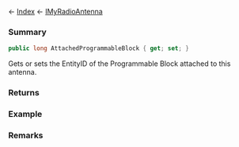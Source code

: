 ← [Index](Api-Index) ← [IMyRadioAntenna](Sandbox.ModAPI.Ingame.IMyRadioAntenna)

### Summary

```csharp
public long AttachedProgrammableBlock { get; set; }
```

Gets or sets the EntityID of the Programmable Block attached to this antenna.

### Returns

### Example

### Remarks

